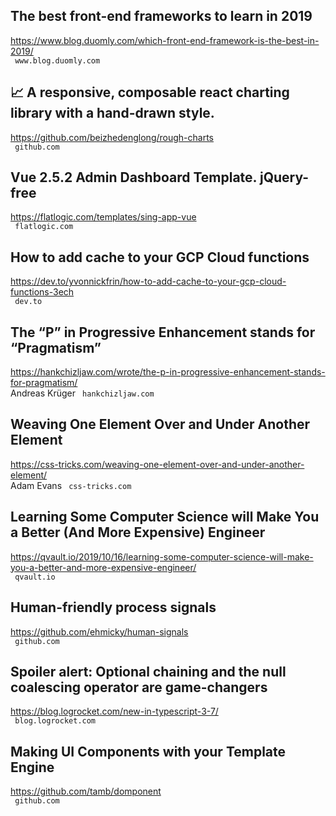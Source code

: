 ## The best front-end frameworks to learn in 2019  
https://www.blog.duomly.com/which-front-end-framework-is-the-best-in-2019/  
 ` www.blog.duomly.com`
  

## 📈 A responsive, composable react charting library with a hand-drawn style.  
https://github.com/beizhedenglong/rough-charts  
 ` github.com`
  

## Vue 2.5.2 Admin Dashboard Template. jQuery-free  
https://flatlogic.com/templates/sing-app-vue  
 ` flatlogic.com`
  

## How to add cache to your GCP Cloud functions  
https://dev.to/yvonnickfrin/how-to-add-cache-to-your-gcp-cloud-functions-3ech  
 ` dev.to`
  

## The “P” in Progressive Enhancement stands for “Pragmatism”  
https://hankchizljaw.com/wrote/the-p-in-progressive-enhancement-stands-for-pragmatism/  
Andreas Krüger ` hankchizljaw.com`
  

## Weaving One Element Over and Under Another Element  
https://css-tricks.com/weaving-one-element-over-and-under-another-element/  
Adam Evans ` css-tricks.com`
  

## Learning Some Computer Science will Make You a Better (And More Expensive) Engineer  
https://qvault.io/2019/10/16/learning-some-computer-science-will-make-you-a-better-and-more-expensive-engineer/  
 ` qvault.io`
  

## Human-friendly process signals  
https://github.com/ehmicky/human-signals  
 ` github.com`
  

## Spoiler alert: Optional chaining and the null coalescing operator are game-changers  
https://blog.logrocket.com/new-in-typescript-3-7/  
 ` blog.logrocket.com`
  

## Making UI Components with your Template Engine  
https://github.com/tamb/domponent  
 ` github.com`
  


